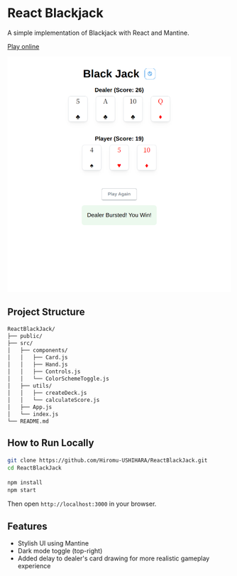 # React Blackjack

A simple implementation of Blackjack with React and Mantine.

[Play online](https://react-black-jack-git-main-hiromu-ushiharas-projects.vercel.app/)


<p align="center">
  <img src="ReactBlackJackVercelSnapshot.png" alt="Snapshot of Demo" width="600"/>
</p>

## Project Structure

```
ReactBlackJack/
├── public/
├── src/
│   ├── components/
│   │   ├── Card.js
│   │   ├── Hand.js
│   │   ├── Controls.js
│   │   └── ColorSchemeToggle.js
│   ├── utils/
│   │   ├── createDeck.js
│   │   └── calculateScore.js
│   ├── App.js
│   └── index.js
└── README.md
```

## How to Run Locally

```bash
git clone https://github.com/Hiromu-USHIHARA/ReactBlackJack.git
cd ReactBlackJack

npm install
npm start
```

Then open `http://localhost:3000` in your browser.

## Features

- Stylish UI using Mantine
- Dark mode toggle (top-right)
- Added delay to dealer's card drawing for more realistic gameplay experience


